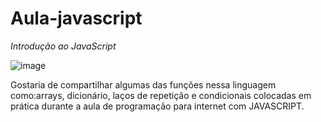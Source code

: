 # Aula-javascript

*Introdução ao JavaScript*

![image](https://user-images.githubusercontent.com/111095992/194672722-3e8405af-26fa-4ab6-8f34-e6a45597a001.png)


Gostaria de compartilhar algumas das funções nessa linguagem como:arrays, dicionário, laços de repetição e condicionais colocadas em prática durante a aula de programação para internet com JAVASCRIPT.

